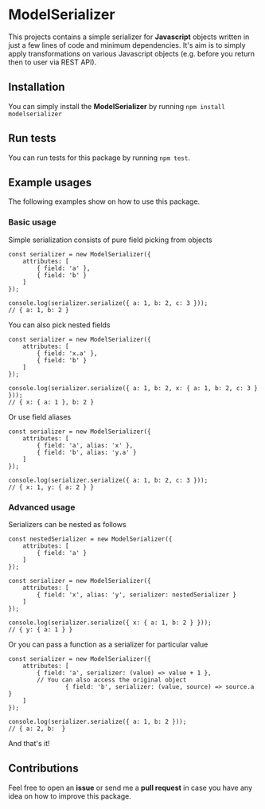# ModelSerializer

This projects contains a simple serializer for **Javascript** objects written in just a few lines of code and minimum dependencies. It's aim is to simply apply transformations on various Javascript objects (e.g. before you return then to user via REST API).

## Installation

You can simply install the **ModelSerializer** by running `npm install modelserializer`

## Run tests

You can run tests for this package by running `npm test`.

## Example usages
 
 The following examples show on how to use this package.

### Basic usage

Simple serialization consists of pure field picking from objects

```
const serializer = new ModelSerializer({
	attributes: [
		{ field: 'a' },
		{ field: 'b' }
	]
});

console.log(serializer.serialize({ a: 1, b: 2, c: 3 }));
// { a: 1, b: 2 }
```

You can also pick nested fields

```
const serializer = new ModelSerializer({
	attributes: [
		{ field: 'x.a' },
		{ field: 'b' }
	]
});

console.log(serializer.serialize({ a: 1, b: 2, x: { a: 1, b: 2, c: 3 } }));
// { x: { a: 1 }, b: 2 }
```

Or use field aliases

```
const serializer = new ModelSerializer({
	attributes: [
		{ field: 'a', alias: 'x' },
		{ field: 'b', alias: 'y.a' }
	]
});

console.log(serializer.serialize({ a: 1, b: 2, c: 3 }));
// { x: 1, y: { a: 2 } }
```

### Advanced usage

Serializers can be nested as follows

```
const nestedSerializer = new ModelSerializer({
	attributes: [
		{ field: 'a' }
	]
});

const serializer = new ModelSerializer({
	attributes: [
		{ field: 'x', alias: 'y', serializer: nestedSerializer }
	]
});

console.log(serializer.serialize({ x: { a: 1, b: 2 } }));
// { y: { a: 1 } }
```

Or you can pass a function as a serializer for particular value

```
const serializer = new ModelSerializer({
	attributes: [
		{ field: 'a', serializer: (value) => value + 1 },
		// You can also access the original object
                { field: 'b', serializer: (value, source) => source.a }
	]
});

console.log(serializer.serialize({ a: 1, b: 2 }));
// { a: 2, b:  }
```

And that's it!

## Contributions

Feel free to open an **issue** or send me a **pull request** in case you have any idea on how to improve this package.
